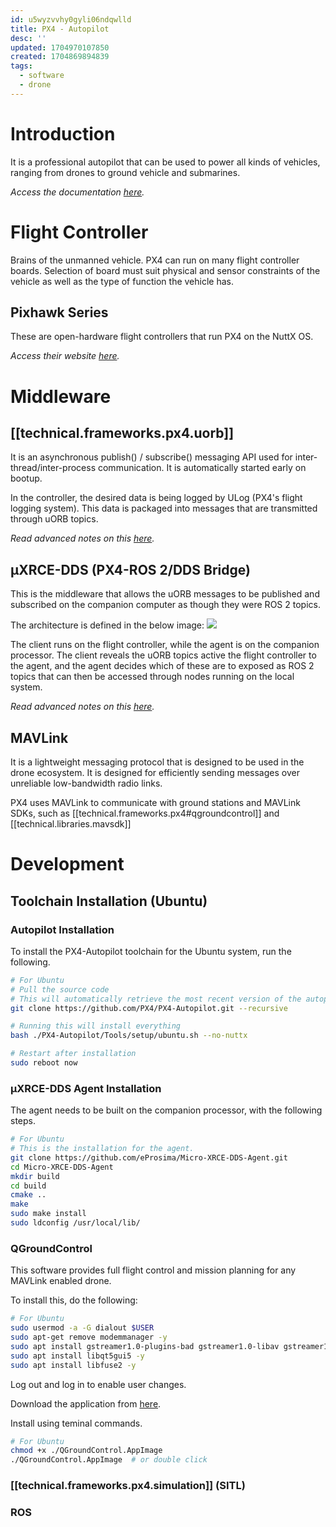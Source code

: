 ```yaml
---
id: u5wyzvvhy0gyli06ndqwlld
title: PX4 - Autopilot
desc: ''
updated: 1704970107850
created: 1704869894839
tags:
  - software
  - drone
---
```


# Introduction

It is a professional autopilot that can be used to power all kinds of vehicles, ranging from drones to ground vehicle and submarines.

_Access the documentation [here](https://docs.px4.io/main/en/)._

# Flight Controller

Brains of the unmanned vehicle. PX4 can run on many flight controller boards. Selection of board must suit physical and sensor constraints of the vehicle as well as the type of function the vehicle has.

## Pixhawk Series

These are open-hardware flight controllers that run PX4 on the NuttX OS.

_Access their website [here](https://pixhawk.org/)._

# Middleware

## [[technical.frameworks.px4.uorb]]

It is an asynchronous publish() / subscribe() messaging API used for inter-thread/inter-process communication. It is automatically started early on bootup.

In the controller, the desired data is being logged by ULog (PX4's flight logging system). This data is packaged into messages that are transmitted through uORB topics.

_Read advanced notes on this [here](https://docs.px4.io/main/en/middleware/uorb.html)._

## μXRCE-DDS (PX4-ROS 2/DDS Bridge)

This is the middleware that allows the uORB messages to be published and subscribed on the companion computer as though they were ROS 2 topics.

The architecture is defined in the below image:
![](https://docs.px4.io/main/assets/img/architecture_xrce-dds_ros2.fed61809.svg)

The client runs on the flight controller, while the agent is on the companion processor. The client reveals the uORB topics active the flight controller to the agent, and the agent decides which of these are to exposed as ROS 2 topics that can then be accessed through nodes running on the local system.

_Read advanced notes on this [here](https://docs.px4.io/main/en/middleware/uxrce_dds.html)._

## MAVLink

It is a lightweight messaging protocol that is designed to be used in the drone ecosystem. It is designed for efficiently sending messages over unreliable low-bandwidth radio links.

PX4 uses MAVLink to communicate with ground stations and MAVLink SDKs, such as [[technical.frameworks.px4#qgroundcontrol]] and [[technical.libraries.mavsdk]]

# Development

## Toolchain Installation (Ubuntu)

### Autopilot Installation

To install the PX4-Autopilot toolchain for the Ubuntu system, run the following.

```bash
# For Ubuntu
# Pull the source code
# This will automatically retrieve the most recent version of the autopilot
git clone https://github.com/PX4/PX4-Autopilot.git --recursive

# Running this will install everything
bash ./PX4-Autopilot/Tools/setup/ubuntu.sh --no-nuttx

# Restart after installation
sudo reboot now
```

### μXRCE-DDS Agent Installation

The agent needs to be built on the companion processor, with the following steps.

```bash
# For Ubuntu
# This is the installation for the agent.
git clone https://github.com/eProsima/Micro-XRCE-DDS-Agent.git
cd Micro-XRCE-DDS-Agent
mkdir build
cd build
cmake ..
make
sudo make install
sudo ldconfig /usr/local/lib/
```

### QGroundControl

This software provides full flight control and mission planning for any MAVLink enabled drone.

To install this, do the following:

```bash
# For Ubuntu
sudo usermod -a -G dialout $USER
sudo apt-get remove modemmanager -y
sudo apt install gstreamer1.0-plugins-bad gstreamer1.0-libav gstreamer1.0-gl -y
sudo apt install libqt5gui5 -y
sudo apt install libfuse2 -y
```
Log out and log in to enable user changes.

Download the application from [here](https://docs.qgroundcontrol.com/master/en/qgc-user-guide/getting_started/download_and_install.html).

Install using teminal commands.

```bash
# For Ubuntu
chmod +x ./QGroundControl.AppImage
./QGroundControl.AppImage  # or double click
```

### [[technical.frameworks.px4.simulation]] (SITL)

### ROS